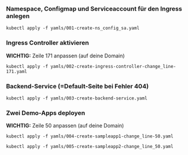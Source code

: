 ### Namespace, Configmap und Serviceaccount für den Ingress anlegen
```
kubectl apply -f yamls/001-create-ns_config_sa.yaml
```

### Ingress Controller aktivieren
**WICHTIG:** Zeile 171 anpassen (auf deine Domain)  
```
kubectl apply -f yamls/002-create-ingress-controller-change_line-171.yaml
```

### Backend-Service (=Default-Seite bei Fehler 404)
```
kubectl apply -f yamls/003-create-backend-service.yaml
```

### Zwei Demo-Apps deployen
**WICHTIG:** Zeile 50 anpassen (auf deine Domain)
```
kubectl apply -f yamls/004-create-sampleapp1-change_line-50.yaml
```  
```
kubectl apply -f yamls/005-create-sampleapp2-change_line_50.yaml
```